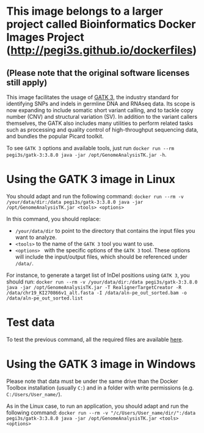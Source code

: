 # This image belongs to a larger project called Bioinformatics Docker Images Project (http://pegi3s.github.io/dockerfiles)
## (Please note that the original software licenses still apply)

This image facilitates the usage of [GATK 3](https://gatk.broadinstitute.org/hc/en-us), the industry standard for identifying SNPs and indels in germline DNA and RNAseq data. Its scope is now expanding to include somatic short variant calling, and to tackle copy number (CNV) and structural variation (SV). In addition to the variant callers themselves, the GATK also includes many utilities to perform related tasks such as processing and quality control of high-throughput sequencing data, and bundles the popular Picard toolkit.

To see `GATK 3` options and available tools, just run `docker run --rm pegi3s/gatk-3:3.8.0 java -jar /opt/GenomeAnalysisTK.jar -h`.

# Using the GATK 3 image in Linux
You should adapt and run the following command: `docker run --rm -v /your/data/dir:/data pegi3s/gatk-3:3.8.0 java -jar /opt/GenomeAnalysisTK.jar <tools> <options>`

In this command, you should replace:
- `/your/data/dir` to point to the directory that contains the input files you want to analyze.
- `<tools>` to the name of the `GATK 3` tool you want to use.
- `<options> ` with the specific options of the `GATK 3` tool. These options will include the input/output files, which should be referenced under `/data/`.

For instance, to generate a target list of InDel positions using `GATK 3`, you should run: `docker run --rm -v /your/data/dir:/data pegi3s/gatk-3:3.8.0 java -jar /opt/GenomeAnalysisTK.jar -T RealignerTargetCreator -R /data/chr19_KI270866v1_alt.fasta -I /data/aln-pe_out_sorted.bam -o /data/aln-pe_out_sorted.list`

# Test data
To test the previous command, all the required files are available [here](http://evolution6.i3s.up.pt/static/pegi3s/dockerfiles/gatk/3/test_data_gatk_3.zip).

# Using the GATK 3 image in Windows

Please note that data must be under the same drive than the Docker Toolbox installation (usually `C:`) and in a folder with write permissions (e.g. `C:/Users/User_name/`).

As in the Linux case, to run an application, you should adapt and run the following command: `docker run --rm -v "/c/Users/User_name/dir/":/data pegi3s/gatk-3:3.8.0 java -jar /opt/GenomeAnalysisTK.jar <tools> <options>`
